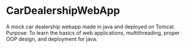 # CarDealershipWebApp
A mock car dealership webapp made in java and deployed on Tomcat.
Purpose: To learn the basics of web applications, multithreading, proper OOP design, and deployment for java. 
